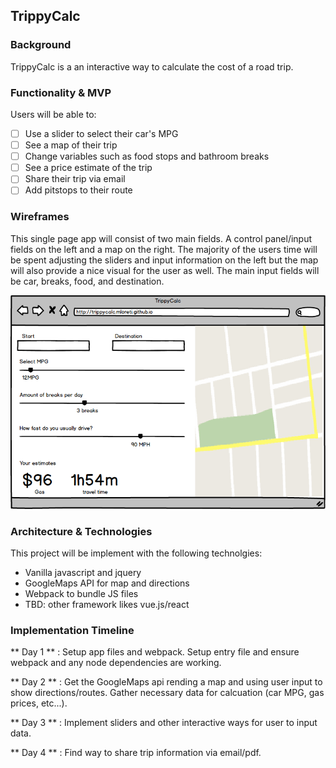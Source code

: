 ## TrippyCalc

### Background

TrippyCalc is a an interactive way to calculate the cost of a road trip.

### Functionality & MVP

Users will be able to:

- [ ] Use a slider to select their car's MPG
- [ ] See a map of their trip
- [ ] Change variables such as food stops and bathroom breaks
- [ ] See a price estimate of the trip
- [ ] Share their trip via email
- [ ] Add pitstops to their route

### Wireframes

This single page app will consist of two main fields. A control panel/input fields on the left and a map on the right. The majority of the users time will be spent adjusting the sliders and input information on the left but the map will also provide a nice visual for the user as well. The main input fields will be car, breaks, food, and destination.

![wireframe](docs/wireframes/trippycalc.png)

### Architecture & Technologies

This project will be implement with the following technolgies:

- Vanilla javascript and jquery
- GoogleMaps API for map and directions
- Webpack to bundle JS files
- TBD: other framework likes vue.js/react

### Implementation Timeline

** Day 1 ** : Setup app files and webpack. Setup entry file and ensure webpack and any node dependencies are working.

** Day 2 ** : Get the GoogleMaps api rending a map and using user input to show directions/routes. Gather necessary data for calcuation (car MPG, gas prices, etc...).

** Day 3 ** : Implement sliders and other interactive ways for user to input data.

** Day 4 ** : Find way to share trip information via email/pdf.
